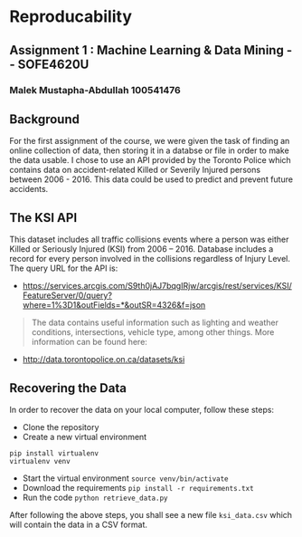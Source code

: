 # Reproducability
## Assignment 1 : Machine Learning & Data Mining -- SOFE4620U
### Malek Mustapha-Abdullah 100541476

## Background
For the first assignment of the course, we were given the task of finding an online collection of data, then storing it in a databse or file in order to make the data usable.
I chose to use an API provided by the Toronto Police which contains data on accident-related Killed or Severily Injured persons between 2006 - 2016.
This data could be used to predict and prevent future accidents.

## The KSI API
This dataset includes all traffic collisions events where a person was either Killed or Seriously Injured (KSI) from 2006 – 2016. Database includes a record for every person involved in the collisions regardless of Injury Level. 
The query URL for the API is:
- https://services.arcgis.com/S9th0jAJ7bqgIRjw/arcgis/rest/services/KSI/FeatureServer/0/query?where=1%3D1&outFields=*&outSR=4326&f=json
> The data contains useful information such as lighting and weather conditions, intersections, vehicle type, among other things.
More information can be found here:
- http://data.torontopolice.on.ca/datasets/ksi

## Recovering the Data
In order to recover the data on your local computer, follow these steps:
- Clone the repository
- Create a new virtual environment
```
pip install virtualenv
virtualenv venv
```
- Start the virtual environment
`source venv/bin/activate`
- Download the requirements
`pip install -r requirements.txt`
- Run the code
`python retrieve_data.py`

After following the above steps, you shall see a new file `ksi_data.csv` which will contain the data in a CSV format.
